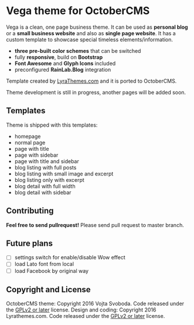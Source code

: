 # Vega theme for OctoberCMS

Vega is a clean, one page business theme. It can be used as **personal blog** or a **small business website** and also 
as **single page website**. It has a custom template to showcase special timeless elements/information.

- **three pre-built color schemes** that can be switched
- fully **responsive**, build on **Bootstrap**
- **Font Awesome** and **Glyph Icons** included
- preconfigured **RainLab.Blog** integration

Template created by [LyraThemes.com](https://www.lyrathemes.com/vega/) and it is ported to OctoberCMS.

Theme development is still in progress, another pages will be added soon.

## Templates

Theme is shipped with this templates:

- homepage
- normal page
- page with title
- page with sidebar
- page with title and sidebar
- blog listing with full posts
- blog listing with small image and excerpt
- blog listing only with excerpt
- blog detail with full width
- blog detail with sidebar

## Contributing

**Feel free to send pullrequest!** Please send pull request to master branch.

## Future plans

- [ ] settings switch for enable/disable Wow effect
- [ ] load Lato font from local
- [ ] load Facebook by original way

## Copyright and License

OctoberCMS theme: Copyright 2016 Vojta Svoboda. Code released under the [GPLv2 or later](https://www.gnu.org/licenses/gpl.html) license.
Design and coding: Copyright 2016 Lyrathemes.com. Code released under the [GPLv2 or later](https://www.gnu.org/licenses/gpl.html) license.
